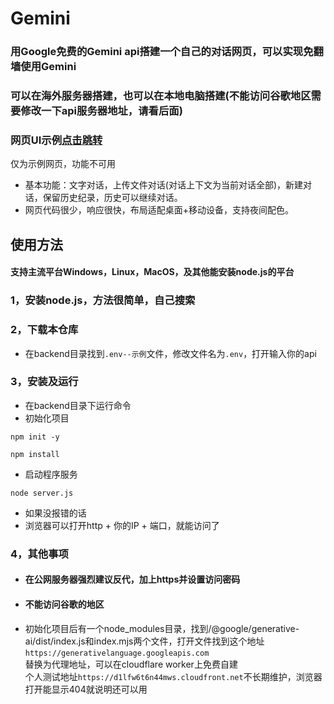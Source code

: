 # Gemini
### 用Google免费的Gemini api搭建一个自己的对话网页，可以实现免翻墙使用Gemini  
### 可以在海外服务器搭建，也可以在本地电脑搭建(不能访问谷歌地区需要修改一下api服务器地址，请看后面)
### 网页UI示例[点击跳转](https://geminitest.855655.xyz)
仅为示例网页，功能不可用

- 基本功能：文字对话，上传文件对话(对话上下文为当前对话全部)，新建对话，保留历史纪录，历史可以继续对话。
- 网页代码很少，响应很快，布局适配桌面+移动设备，支持夜间配色。

## 使用方法  
#### 支持主流平台Windows，Linux，MacOS，及其他能安装node.js的平台
### 1，安装node.js，方法很简单，自己搜索
### 2，下载本仓库
- 在backend目录找到`.env--示例`文件，修改文件名为`.env`，打开输入你的api
### 3，安装及运行
- 在backend目录下运行命令
- 初始化项目
```
npm init -y

npm install
```
- 启动程序服务
```
node server.js
```
- 如果没报错的话
- 浏览器可以打开http + 你的IP + 端口，就能访问了
### 4，其他事项
- #### 在公网服务器强烈建议反代，加上https并设置访问密码
- #### 不能访问谷歌的地区
- 初始化项目后有一个node_modules目录，找到/@google/generative-ai/dist/index.js和index.mjs两个文件，打开文件找到这个地址`https://generativelanguage.googleapis.com`  
替换为代理地址，可以在cloudflare worker上免费自建  
个人测试地址`https://d1lfw6t6n44mws.cloudfront.net`不长期维护，浏览器打开能显示404就说明还可以用